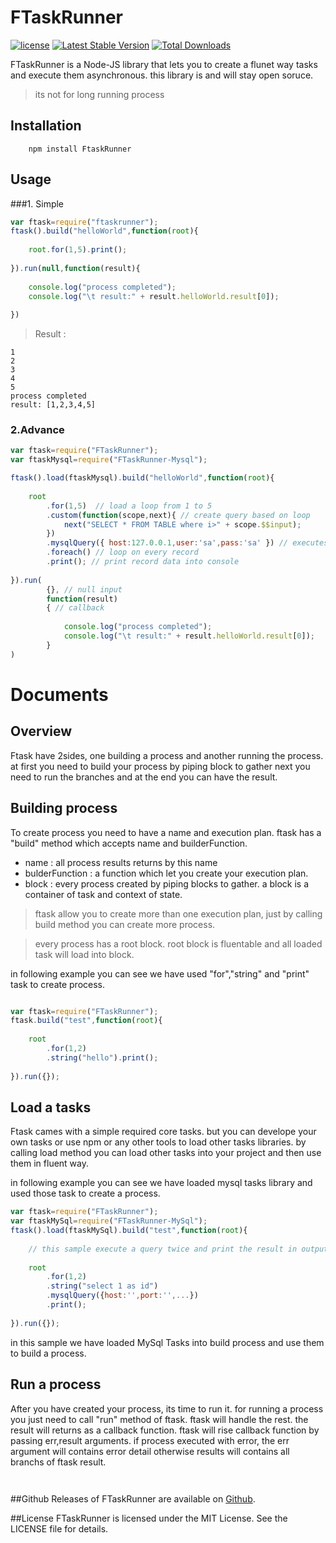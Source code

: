 FTaskRunner
=========== 

[![license](https://img.shields.io/github/license/mashape/apistatus.svg?maxAge=2592000)](https://github.com/javadparvaresh/FTaskRunner/blob/master/LICENSE)
[![Latest Stable Version](http://img.shields.io/github/release/javadparvaresh/FTaskRunner.svg)](https://github.com/javadparvaresh/FTaskRunner)
[![Total Downloads](https://img.shields.io/github/downloads/javadparvaresh/FtaskRunner/total.svg)](https://github.com/javadparvaresh/FTaskRunner)


FTaskRunner is a Node-JS library that lets you to create a flunet way tasks and 
execute them asynchronous. this library is and will stay open soruce.

> its not for long running process


## Installation
```shell
    npm install FtaskRunner
```

## Usage

###1. Simple
  
```javascript
var ftask=require("ftaskrunner");
ftask().build("helloWorld",function(root){
    
    root.for(1,5).print();
    
}).run(null,function(result){
    
    console.log("process completed");
    console.log("\t result:" + result.helloWorld.result[0]);
    
})
```
> Result :
```shell
1
2
3
4
5
process completed
result: [1,2,3,4,5]
```

### 2.Advance

```javascript
var ftask=require("FTaskRunner");
var ftaskMysql=require("FTaskRunner-Mysql");

ftask().load(ftaskMysql).build("helloWorld",function(root){
    
    root
        .for(1,5)  // load a loop from 1 to 5 
        .custom(function(scope,next){ // create query based on loop
            next("SELECT * FROM TABLE where i>" + scope.$$input);
        })
        .mysqlQuery({ host:127.0.0.1,user:'sa',pass:'sa' }) // executes the query
        .foreach() // loop on every record
        .print(); // print record data into console
    
}).run(
        {}, // null input
        function(result)
        { // callback
    
            console.log("process completed");
            console.log("\t result:" + result.helloWorld.result[0]);
        }
)
```

# Documents

## Overview

Ftask have 2sides, one building a process and another running the process.
at first you need to build your process by piping block to gather
next you need to run the branches and at the end you can have the result.  

## Building process

To create process you need to have a name and execution plan. ftask has a "build" method which accepts name and builderFunction.
* name : all process results returns by this name
* bulderFunction : a function which let you create your execution plan.
* block : every process created by piping blocks to gather. a block is a container of task and context of state.

> ftask allow you to create more than one execution plan, just by calling build method you can create more process.

> every process has a root block. root block is fluentable and all loaded task will load into block. 

in following example you can see we have used "for","string" and "print" task to create process.

```javascript

var ftask=require("FTaskRunner");
ftask.build("test",function(root){
    
    root
        .for(1,2)
        .string("hello").print();
    
}).run({});

``` 

## Load a tasks

Ftask cames with a simple required core tasks. but you can develope your own tasks or use npm or any other tools to load other tasks libraries.
by calling load method you can load other tasks into your project and then use them in fluent way.


in following example you can see we have loaded mysql tasks library and used those task to create a process.

``` javascript
var ftask=require("FTaskRunner");
var ftaskMySql=require("FTaskRunner-MySql");
ftask().load(ftaskMySql).build("test",function(root){
    
    // this sample execute a query twice and print the result in output
    
    root
        .for(1,2)
        .string("select 1 as id")
        .mysqlQuery({host:'',port:'',...})
        .print();
     
}).run({});
```

in this sample we have loaded MySql Tasks into build process and use them to build a process.

## Run a process

After you have created your process, its time to run it. for running a process you just 
need to call "run" method of ftask. ftask will handle the rest. the result will returns as a callback function.
ftask will rise callback function by passing err,result arguments. if process executed with error, the err argument will contains error detail otherwise results will contains all branchs of ftask result. 

```javascritp


```


##Github
Releases of FTaskRunner are available on [Github](https://github.com/javadparvaresh/FTaskRunner/releases).

##License
FTaskRunner is licensed under the MIT License. See the LICENSE file for details.

